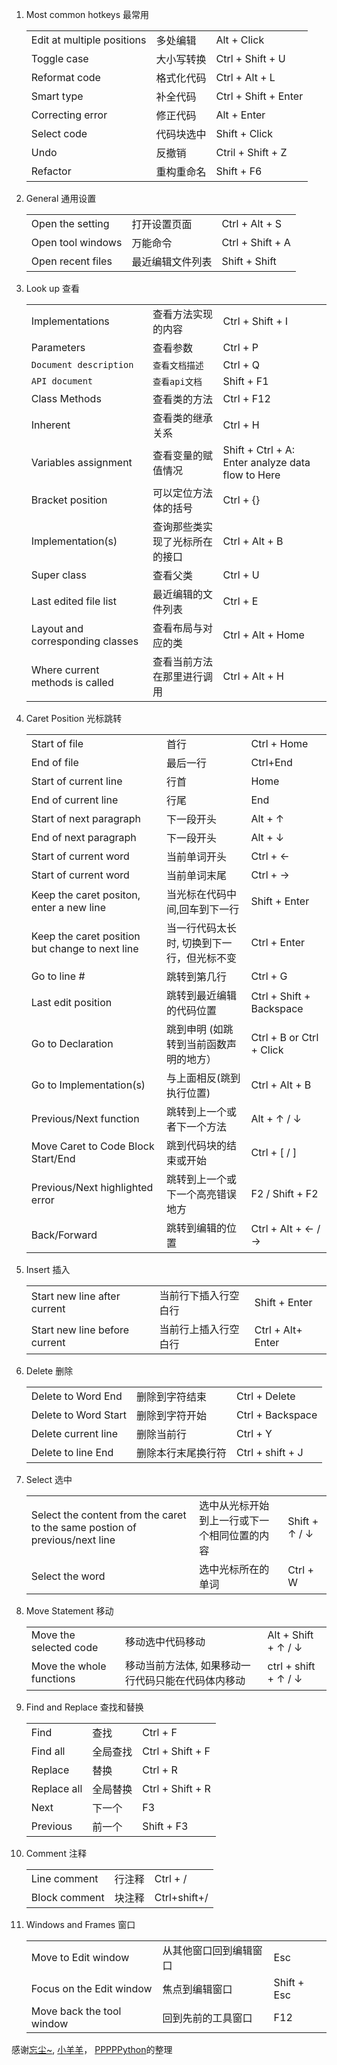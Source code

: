 
1. Most common hotkeys 最常用

    | | | | 
    | :--- | :---| :---| 
    | Edit at multiple positions |  多处编辑     |  Alt + Click  
    | Toggle case                |  大小写转换   |  Ctrl + Shift + U         
    | Reformat code              |  格式化代码   |  Ctrl + Alt + L         
    | Smart type                 |  补全代码     |  Ctrl + Shift + Enter    
    | Correcting error           |  修正代码     |  Alt + Enter             
    | Select code                |  代码块选中   |  Shift + Click     
    | Undo                       |  反撤销       |  Ctril + Shift + Z        
    | Refactor                   |  重构重命名   |  Shift + F6
2. General 通用设置

    | | | | 
    | :--- | :---| :---| 
    |  Open the setting       |  打开设置页面    |  Ctrl + Alt + S    
    |  Open tool windows      |  万能命令        |  Ctrl + Shift + A  
    |  Open recent files      |  最近编辑文件列表 | Shift + Shift
    
2. Look up 查看

    | | | | 
    | :--- | :---| :---| 
    | Implementations                  |   查看方法实现的内容             |         Ctrl + Shift + I 
    | Parameters                       |   查看参数                      |         Ctrl + P  
    | `Document description `          |   `查看文档描述`                  |         Ctrl + Q  
    | `API document`                   |   `查看api文档`                  |         Shift + F1  
    | Class Methods                    |   查看类的方法                  |         Ctrl + F12  
    | Inherent                         |   查看类的继承关系               |         Ctrl + H  
    | Variables assignment             |   查看变量的赋值情况             |         Shift + Ctrl + A: Enter analyze data flow to Here 
    | Bracket position                 |   可以定位方法体的括号           |         Ctrl + {}  
    | Implementation(s)                |   查询那些类实现了光标所在的接口  |         Ctrl + Alt + B  
    | Super class                      |   查看父类                      |          Ctrl + U  
    | Last edited file list            |   最近编辑的文件列表             |          Ctrl + E  
    | Layout and corresponding classes |   查看布局与对应的类             |          Ctrl + Alt + Home  
    | Where current methods is called  |   查看当前方法在那里进行调用      |         Ctrl + Alt + H  

3.  Caret Position 光标跳转  

    | | | | 
    | :---| :---| :---| 
    | Start of file            | 首行        |            Ctrl + Home          
    | End of file              | 最后一行    |           Ctrl+End  
    | Start of current line    | 行首        |          Home                 
    | End of current line      | 行尾        |          End   
    | Start of next paragraph  | 下一段开头   |         Alt + ↑             
    | End of next paragraph    | 下一段开头   |         Alt + ↓   
    | Start of current word    | 当前单词开头 |         Ctrl + ←             
    | Start of current word    | 当前单词末尾 |           Ctrl + →    
    | Keep the caret positon, enter a new line | 当光标在代码中间,回车到下一行  |           Shift + Enter   
    | Keep the caret position but change to next line | 当一行代码太长时, 切换到下一行，但光标不变 |  Ctrl + Enter   
    | Go to line #                      | 跳转到第几行                         |           Ctrl + G   
    | Last edit position                | 跳转到最近编辑的代码位置              |           Ctrl + Shift + Backspace   
    | Go to Declaration                 | 跳到申明 (如跳转到当前函数声明的地方） |           Ctrl + B or Ctrl + Click   
    | Go to Implementation(s)           | 与上面相反(跳到执行位置)              |           Ctrl + Alt + B   
    | Previous/Next function            | 跳转到上一个或者下一个方法            |           Alt + ↑ / ↓   
    | Move Caret to Code Block Start/End| 跳到代码块的结束或开始                |           Ctrl + \[ / ]  
    | Previous/Next highlighted error   | 跳转到上一个或下一个高亮错误地方       |           F2 / Shift + F2   
    | Back/Forward                      | 跳转到编辑的位置                      |           Ctrl + Alt + ← / →   


4.  Insert 插入 

    | | | | 
    | :---| :---| :---| 
    | Start new line after current  |  当前行下插入行空白行 |  Shift + Enter     | 
    | Start new line before current |  当前行上插入行空白行 |  Ctrl + Alt+ Enter |   

5.  Delete 删除

    | | | | 
    | :---| :---| :---| 
    | Delete to Word End   | 删除到字符结束     |           Ctrl + Delete
    | Delete to Word Start | 删除到字符开始     |           Ctrl + Backspace
    | Delete current line  | 删除当前行         |           Ctrl + Y
    | Delete to line End   | 删除本行末尾换行符  |           Ctrl + shift + J 
    
6.  Select 选中

    | | | | 
    | :---| :---| :---|
    | Select the content from the caret to the same postion of previous/next line |选中从光标开始到上一行或下一个相同位置的内容|Shift + ↑ / ↓ 
    | Select the word | 选中光标所在的单词 | Ctrl + W
    
6.  Move Statement 移动 

    | | | | 
    | :---| :---| :---| 
    | Move the selected code   | 移动选中代码移动   |  Alt + Shift + ↑ / ↓ 
    | Move the whole functions | 移动当前方法体, 如果移动一行代码只能在代码体内移动 |  ctrl + shift + ↑ / ↓ 
    
7.  Find and Replace 查找和替换
    
    | | | | 
    | :---| :---| :---| 
    | Find        | 查找     |   Ctrl + F
    | Find all    | 全局查找 |   Ctrl + Shift + F
    | Replace     | 替换     |   Ctrl + R
    | Replace all | 全局替换 |   Ctrl + Shift + R
    | Next        | 下一个   |   F3
    | Previous    | 前一个   |   Shift + F3
    
8. Comment 注释 

    | | | | 
    | :---| :---| :---| 
    | Line comment  |  行注释 |  Ctrl + / 
    | Block comment |  块注释 |  Ctrl+shift+/
    
9.  Windows and Frames 窗口 

    | | | | 
    | :---| :---| :---| 
    | Move to Edit window       | 从其他窗口回到编辑窗口  |   Esc 	
    | Focus on the Edit window  | 焦点到编辑窗口         |  Shift + Esc 	
    | Move back the tool window | 回到先前的工具窗口     |   F12 	

感谢[忘尘~](https://blog.csdn.net/BobYuan888/java/article/details/79885960), [小羊羊](https://yangfangs.github.io/wiki/pycharm-Shortcut-key/)，
[PPPPPython](https://zhuanlan.zhihu.com/p/36147819)的整理